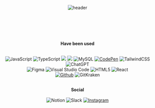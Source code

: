<div align="center">
  
![header](https://capsule-render.vercel.app/api?type=Waving&color=0:ffeffa,100:ffeffa&height=140&text=Nakyung%20Ahn&fontAlignY=34&fontColor=ffffff&fontSize=40&desc=%20&descAlign=70&descAlignY=51)

  <br />
  <br />
  <br />
  <br />
  <br />
  <b>Have been used</b>
  <br />
  <br />

  ![JavaScript](https://img.shields.io/badge/javascript-white?style=for-the-badge&logo=javascript&logoColor=black)
  ![TypeScript](https://img.shields.io/badge/typescript-white?style=for-the-badge&logo=typescript&logoColor=black)
  <img src="https://img.shields.io/badge/Python-white?style=flat-square&logo=Python&logoColor=black"/>
  <img src="https://img.shields.io/badge/Anaconda-white?style=flat-square&logo=Anaconda&logoColor=black"/>
  ![MySQL](https://img.shields.io/badge/mysql-white?style=for-the-badge&logo=mysql&logoColor=black)
  <a href="https://codepen.io/Ahnnakyung">![CodePen](https://img.shields.io/badge/CodePen-white?style=for-the-badge&logo=codepen&logoColor=black)</a>
  ![TailwindCSS](https://img.shields.io/badge/tailwindcss-white?style=for-the-badge&logo=tailwind-css&logoColor=black)
  ![ChatGPT](https://img.shields.io/badge/chatGPT-white?style=for-the-badge&logo=openai&logoColor=black)
    <br />
  ![Figma](https://img.shields.io/badge/figma-white?style=for-the-badge&logo=figma&logoColor=black)
  ![Visual Studio Code](https://img.shields.io/badge/Visual%20Studio%20Code-white?style=for-the-badge&logo=visual-studio-code&logoColor=black)
  ![HTML5](https://img.shields.io/badge/html5-white?style=for-the-badge&logo=html5&logoColor=black)
  ![React](https://img.shields.io/badge/React-white?style=for-the-badge&logo=React&logoColor=black)
  <br />
  <a href="https://github.com/Ahnnakyung">![Github](https://img.shields.io/badge/github-white?style=for-the-badge&logo=github&logoColor=black)</a>
  ![GitKraken](https://img.shields.io/badge/GitKraken-white?style=for-the-badge&logo=gitkraken&logoColor=black)
  
  <br /><b>Social </b><br />
  <br />
  ![Notion](https://img.shields.io/badge/Notion-white?style=for-the-badge&logo=notion&logoColor=black)
  ![Slack](https://img.shields.io/badge/Slack-white?style=for-the-badge&logo=slack&logoColor=black)
  <a href="https://instagram.com/ahnnakyung?igshid=MmIzYWVlNDQ5Yg==">![Instagram](https://img.shields.io/badge/Instagram-white?style=for-the-badge&logo=Instagram&logoColor=black)</a>
  <br />
  
</div>

<br />
<br />
<br />
<br />
<br />
<br />
<br />
<br />
<br />
<br />
<br />
<br />
<br />
<br />
<br />
<br />
